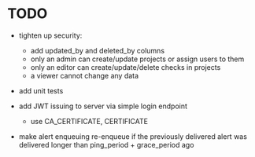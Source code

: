 # TODO

- tighten up security:
  - add updated_by and deleted_by columns
  - only an admin can create/update projects or assign users to them
  - only an editor can create/update/delete checks in projects
  - a viewer cannot change any data

- add unit tests

- add JWT issuing to server via simple login endpoint
  - use CA_CERTIFICATE, CERTIFICATE

- make alert enqueuing re-enqueue if the previously delivered alert was delivered longer than ping_period + grace_period ago
